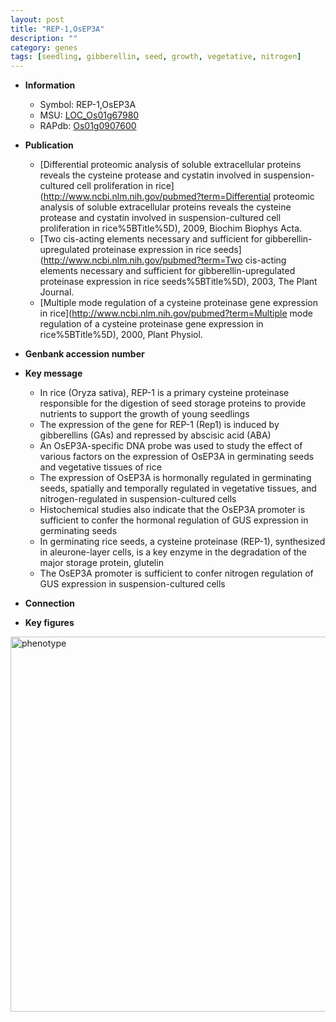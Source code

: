 ```yaml
---
layout: post
title: "REP-1,OsEP3A"
description: ""
category: genes
tags: [seedling, gibberellin, seed, growth, vegetative, nitrogen]
---
```


* **Information**  
    + Symbol: REP-1,OsEP3A  
    + MSU: [LOC_Os01g67980](http://rice.plantbiology.msu.edu/cgi-bin/ORF_infopage.cgi?orf=LOC_Os01g67980)  
    + RAPdb: [Os01g0907600](http://rapdb.dna.affrc.go.jp/viewer/gbrowse_details/irgsp1?name=Os01g0907600)  

* **Publication**  
    + [Differential proteomic analysis of soluble extracellular proteins reveals the cysteine protease and cystatin involved in suspension-cultured cell proliferation in rice](http://www.ncbi.nlm.nih.gov/pubmed?term=Differential proteomic analysis of soluble extracellular proteins reveals the cysteine protease and cystatin involved in suspension-cultured cell proliferation in rice%5BTitle%5D), 2009, Biochim Biophys Acta.
    + [Two cis-acting elements necessary and sufficient for gibberellin-upregulated proteinase expression in rice seeds](http://www.ncbi.nlm.nih.gov/pubmed?term=Two cis-acting elements necessary and sufficient for gibberellin-upregulated proteinase expression in rice seeds%5BTitle%5D), 2003, The Plant Journal.
    + [Multiple mode regulation of a cysteine proteinase gene expression in rice](http://www.ncbi.nlm.nih.gov/pubmed?term=Multiple mode regulation of a cysteine proteinase gene expression in rice%5BTitle%5D), 2000, Plant Physiol.

* **Genbank accession number**  

* **Key message**  
    + In rice (Oryza sativa), REP-1 is a primary cysteine proteinase responsible for the digestion of seed storage proteins to provide nutrients to support the growth of young seedlings
    + The expression of the gene for REP-1 (Rep1) is induced by gibberellins (GAs) and repressed by abscisic acid (ABA)
    + An OsEP3A-specific DNA probe was used to study the effect of various factors on the expression of OsEP3A in germinating seeds and vegetative tissues of rice
    + The expression of OsEP3A is hormonally regulated in germinating seeds, spatially and temporally regulated in vegetative tissues, and nitrogen-regulated in suspension-cultured cells
    + Histochemical studies also indicate that the OsEP3A promoter is sufficient to confer the hormonal regulation of GUS expression in germinating seeds
    + In germinating rice seeds, a cysteine proteinase (REP-1), synthesized in aleurone-layer cells, is a key enzyme in the degradation of the major storage protein, glutelin
    + The OsEP3A promoter is sufficient to confer nitrogen regulation of GUS expression in suspension-cultured cells

* **Connection**  

* **Key figures**  
<img src="http://ricencode.github.io/images/OsEP3A.pheno.png" alt="phenotype"  style="width: 600px;"/>




